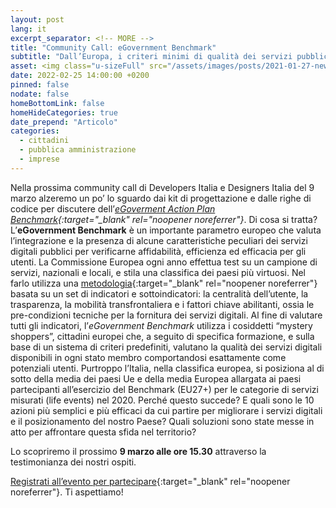 ```yaml
---
layout: post
lang: it
excerpt_separator: <!-- MORE -->
title: "Community Call: eGovernment Benchmark"
subtitle: "Dall’Europa, i criteri minimi di qualità dei servizi pubblici digitali: ne parliamo il 9 marzo"
asset: <img class="u-sizeFull" src="/assets/images/posts/2021-01-27-news-viciniconnessi.jpg" alt="Un cittadino che utilizza una piattaforma di commercio online" />
date: 2022-02-25 14:00:00 +0200
pinned: false
nodate: false
homeBottomLink: false
homeHideCategories: true
date_prepend: "Articolo"
categories:
  - cittadini
  - pubblica amministrazione
  - imprese
---
```


<!-- MORE -->
Nella prossima community call di Developers Italia e Designers Italia del 9 marzo alzeremo un po’ lo sguardo dai kit di progettazione e dalle righe di codice per discutere dell’*[eGoverment Action Plan Benchmark](https://digital-strategy.ec.europa.eu/en/policies/egovernment-action-plan){:target="_blank" rel="noopener noreferrer"}*. Di cosa si tratta? L’**eGovernment Benchmark** è un importante parametro europeo che valuta l’integrazione e la presenza di alcune caratteristiche peculiari dei servizi digitali pubblici per verificarne affidabilità, efficienza ed efficacia per gli utenti. La Commissione Europea ogni anno effettua test su un campione di servizi, nazionali e locali, e stila una classifica dei paesi più virtuosi.
Nel farlo utilizza una [metodologia](https://op.europa.eu/it/publication-detail/-/publication/333fe21f-4372-11ec-89db-01aa75ed71a1/language-it){:target="_blank" rel="noopener noreferrer"} basata su un set di indicatori e sottoindicatori: la centralità dell’utente, la trasparenza, la mobilità transfrontaliera e i fattori chiave abilitanti, ossia le pre-condizioni tecniche per la fornitura dei servizi digitali. Al fine di valutare tutti gli indicatori, l’*eGovernment Benchmark* utilizza i cosiddetti “mystery shoppers”, cittadini europei che, a seguito di specifica formazione, e sulla base di un sistema di criteri predefiniti, valutano la qualità dei servizi digitali disponibili in ogni stato membro comportandosi esattamente come potenziali utenti. 
Purtroppo l’Italia, nella classifica europea, si posiziona al di sotto della media dei paesi Ue e della media Europea allargata ai paesi partecipanti all’esercizio del Benchmark (EU27+) per le categorie di servizi misurati (life events) nel 2020. Perché questo succede? E quali sono le 10 azioni più semplici e più efficaci da cui partire per migliorare i servizi digitali e il posizionamento del nostro Paese? Quali soluzioni sono state messe in atto per affrontare questa sfida nel territorio?

Lo scopriremo il prossimo **9 marzo alle ore 15.30** attraverso la testimonianza dei nostri ospiti.

[Registrati all’evento per partecipare](https://mobilizon.it/events/a2a10f4e-9f94-4a84-9b11-d8ed0c88144e){:target="_blank" rel="noopener noreferrer"}. Ti aspettiamo!
